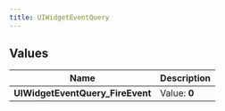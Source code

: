```yaml
---
title: UIWidgetEventQuery
---
```


## Values

| Name | Description |
| ---- | ----------- |
| **UIWidgetEventQuery\_FireEvent** | Value: **0** |

